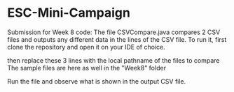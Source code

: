 # ESC-Mini-Campaign

Submission for Week 8 code:
The file CSVCompare.java compares 2 CSV files and outputs any different data in the lines of the CSV file.
To run it, first clone the repository and open it on your IDE of choice.

then replace these 3 lines with the local pathname of the files to compare
The sample files are here as well in the "Week8" folder 
<Pathname to first CSV File>
<Pathname to second CSV File>
<Pathname to output CSV File>

Run the file and observe what is shown in the output CSV file.
